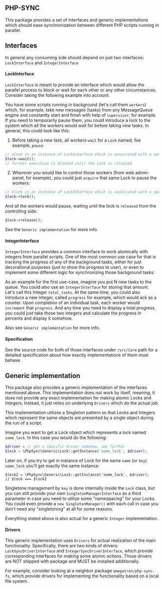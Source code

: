 ## PHP-SYNC ##

This package provides a set of interfaces and generic implementations which should ease synchronization between different PHP scripts
running in parallel.

## Interfaces ##

In general any consuming side should depend on just two interfaces: `LockInterface` and `IntegerInterface` 

#### LockInterface ####
`LockInterface` is meant to provide an interface which would allow the parallel process to block or wait for each other
or any other circumstances. Consider taking the following example into account:

You have some scripts running in background (let's call them `workers`) which, for example, take new messages (tasks) 
from any MessageQueue engine and constantly start and finish with help of `supervisor`, for example. If you need to
temporarily pause them, you could introduce a lock to the system which all the workers would wait for before taking new
tasks. In general, this could look like this:

1. Before taking a new task, all workers `wait` for a `Lock` named, foe example, `pause`:

```php
// $lock is an instance of LockInterface which is associated with a specific Lock called 'pause'
$lock->wait(); 
// further execution is blocked until the Lock is released
```
2. Wherever you would like to control those workers (from web admin-panel, for example), you could just `acquire`
      that same Lock to pause the workers:      
```php
// $lock is an instance of LockInterface which is associated with a specific Lock called 'pause'
$lock->lock();
``` 
And all the workers would pause, waiting until the lock is `released` from the controlling side:     
```php
$lock->release();
```

See the `Generic implementation` for more info.
      
#### IntegerInterface ####
`IntegerInterface` provides a common interface to work atomically with integers from parallel scripts. One of the most common
use case for that is tracking the progress of any of the background tasks, either for just decorational purposes (just to
show the progress to user), or even to implement some different logic for synchronizing those background tasks.

As an example for the first use-case, imagine you put N new tasks to the queue. You could also use an `IntegerInterface` for storing that amount. Let's call this Integer `total_tasks`. At the same time, you could also introduce a new Integer, called `progress` for example, which would ack as a counter. Upon completion of an individual task, each worker would `increment` that `progress`. And any time you need to display a total progress, you could just take those two integers and calculate the progress in percents and display it somehow.

Also see `Generic implementation` for more info.

#### Specification ####
See the source code for both of those interfaces under `/src/Core` path for a detailed specification about how exactly implementations of them must behave.

## Generic implementation ##
This package also provides a generic implementation of the interfaces mentioned above. This implementation does not work by
itself, meaning, it does not provide any exact implementation for making atomic Locks and Integers. Instead, it just
relies on underlying `Drivers` which do the actual job.

This implementation utilizes a Singleton pattern so that Locks and Integers which represent the same objects are
presented by a single object during the run of a script.

Imagine you want to get a Lock object which represents a lock named `some_lock`. In this case you would do the following:
```php
$driver = // get a specific driver somehow, see further
$lock = \PhpSync\Generic\Lock::getInstance('some_lock', $driver);
```
Later on, if you try to get in instance of Lock for the same `name` (or `key`) `some_lock` you'll get exactly the same instance:
```
$lock2 = \PhpSync\Generic\Lock::getInstance('some_lock', $driver);
// $lock === $lock2
```
Singletone management by `key` is done internally inside the `Lock` class, but you can still provide your own `SingletonManagerInterface` as a third parameter in case you need to utilize some "namespacing" for your Locks. You could even provide a `new SingletonManager()` with each call in case you don't need any "singletoning" at all for some reasons.

Everything stated above is also actual for a generic `Integer` implementation.

#### Drivers ####
This generic implementation uses `Drivers` for actual realization of the main functionality. Specifically, there are two kinds of drivers: `LockSyncDriverInterface` and `IntegerSyncDriverInterface`, which provide corresponding interfaces for making some atomic actions. Those drivers are NOT shipped with package and MUST be installed additionally.

For example, consider looking at a neighbor package `amegatron/php-sync-fs`, which provide drivers for implementing the functionality based on a local file system.